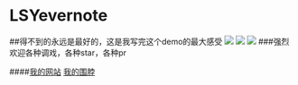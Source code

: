 # LSYevernote
##得不到的永远是最好的，这是我写完这个demo的最大感受
![](https://github.com/allsome/LSYevernote/blob/master/2015-11-03%2011_55_18.gif) ![](https://github.com/allsome/LSYevernote/blob/master/2015-11-03%2011_52_16.gif) ![](https://github.com/allsome/LSYevernote/blob/master/2015-11-03%2011_59_48.gif)
###强烈欢迎各种调戏，各种star，各种pr

####[我的网站](http://allsome.love) [我的围脖](http://weibo.com/oraclelsy)

